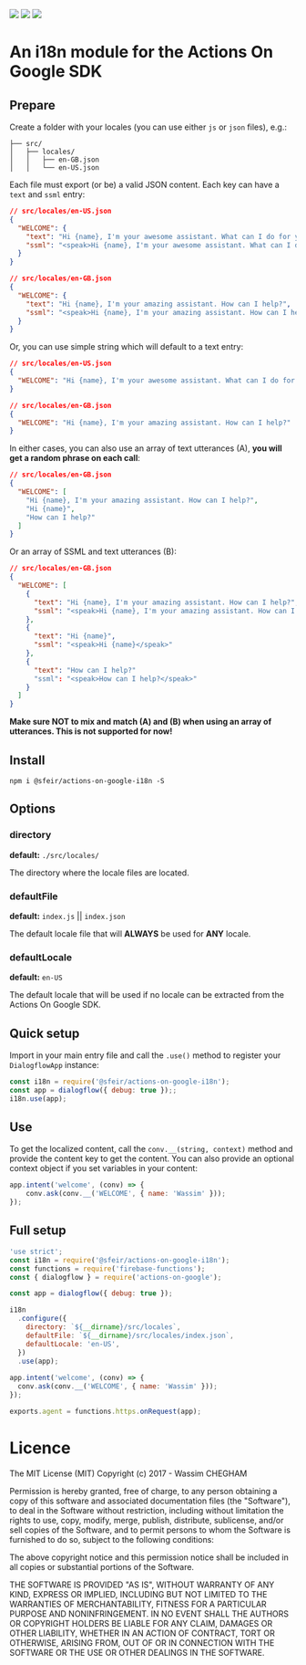 ![](https://img.shields.io/npm/l/@sfeir/actions-on-google-i18n.svg)
![](https://img.shields.io/npm/dw/@sfeir/actions-on-google-i18n.svg)
![](https://img.shields.io/npm/v/@sfeir/actions-on-google-i18n.svg)

# An i18n module for the Actions On Google SDK


## Prepare

Create a folder with your locales (you can use either `js` or `json` files), e.g.:

```text
├── src/
│   ├── locales/
│   │   ├── en-GB.json
│   │   └── en-US.json

```

Each file must export (or be) a valid JSON content. Each key can have a `text` and `ssml` entry:

```json
// src/locales/en-US.json
{
  "WELCOME": {
    "text": "Hi {name}, I'm your awesome assistant. What can I do for ya?",
    "ssml": "<speak>Hi {name}, I'm your awesome assistant. What can I do for ya?</speak>"
  }
}
```
```json
// src/locales/en-GB.json
{
  "WELCOME": {
    "text": "Hi {name}, I'm your amazing assistant. How can I help?",
    "ssml": "<speak>Hi {name}, I'm your amazing assistant. How can I help?</speak>"
  }
}
```

Or, you can use simple string which will default to a text entry:

```json
// src/locales/en-US.json
{
  "WELCOME": "Hi {name}, I'm your awesome assistant. What can I do for ya?"
}
```
```json
// src/locales/en-GB.json
{
  "WELCOME": "Hi {name}, I'm your amazing assistant. How can I help?"
}
```

In either cases, you can also use an array of text utterances (A), **you will get a random phrase on each call**:

```json
// src/locales/en-GB.json
{
  "WELCOME": [
    "Hi {name}, I'm your amazing assistant. How can I help?",
    "Hi {name}",
    "How can I help?"
  ]
}
```

Or an array of SSML and text utterances (B):

```json
// src/locales/en-GB.json
{
  "WELCOME": [
    {
      "text": "Hi {name}, I'm your amazing assistant. How can I help?",
      "ssml": "<speak>Hi {name}, I'm your amazing assistant. How can I help?</speak>"
    },
    {
      "text": "Hi {name}",
      "ssml": "<speak>Hi {name}</speak>"
    },
    {
      "text": "How can I help?"
      "ssml": "<speak>How can I help?</speak>"
    }
  ]
}
```

**Make sure NOT to mix and match (A) and (B) when using an array of utterances. This is not supported for now!**

## Install

`npm i @sfeir/actions-on-google-i18n -S`

## Options

### directory
**default:** `./src/locales/`

The directory where the locale files are located.

### defaultFile
**default:** `index.js` || `index.json`

The default locale file that will **ALWAYS** be used for **ANY** locale.

### defaultLocale
**default:** `en-US`

The default locale that will be used if no locale can be extracted from the Actions On Google SDK.

## Quick setup

Import in your main entry file and call the `.use()` method to register your `DialogflowApp` instance:

```js
const i18n = require('@sfeir/actions-on-google-i18n');
const app = dialogflow({ debug: true });;
i18n.use(app);
```

## Use

To get the localized content, call the `conv.__(string, context)` method and provide the content key to get the content. You can also provide an optional context object if you set variables in your content:

```js
app.intent('welcome', (conv) => {
    conv.ask(conv.__('WELCOME', { name: 'Wassim' }));
});
```

## Full setup

```js
'use strict';
const i18n = require('@sfeir/actions-on-google-i18n');
const functions = require('firebase-functions');
const { dialogflow } = require('actions-on-google');

const app = dialogflow({ debug: true });

i18n
  .configure({
    directory: `${__dirname}/src/locales`,
    defaultFile: `${__dirname}/src/locales/index.json`,
    defaultLocale: 'en-US',
  })
  .use(app);
  
app.intent('welcome', (conv) => {
  conv.ask(conv.__('WELCOME', { name: 'Wassim' }));
});

exports.agent = functions.https.onRequest(app);
```

# Licence

The MIT License (MIT) Copyright (c) 2017 - Wassim CHEGHAM

Permission is hereby granted, free of charge, to any person obtaining a copy of this software and associated documentation files (the "Software"), to deal in the Software without restriction, including without limitation the rights to use, copy, modify, merge, publish, distribute, sublicense, and/or sell copies of the Software, and to permit persons to whom the Software is furnished to do so, subject to the following conditions:

The above copyright notice and this permission notice shall be included in all copies or substantial portions of the Software.

THE SOFTWARE IS PROVIDED "AS IS", WITHOUT WARRANTY OF ANY KIND, EXPRESS OR IMPLIED, INCLUDING BUT NOT LIMITED TO THE WARRANTIES OF MERCHANTABILITY, FITNESS FOR A PARTICULAR PURPOSE AND NONINFRINGEMENT. IN NO EVENT SHALL THE AUTHORS OR COPYRIGHT HOLDERS BE LIABLE FOR ANY CLAIM, DAMAGES OR OTHER LIABILITY, WHETHER IN AN ACTION OF CONTRACT, TORT OR OTHERWISE, ARISING FROM, OUT OF OR IN CONNECTION WITH THE SOFTWARE OR THE USE OR OTHER DEALINGS IN THE SOFTWARE.
